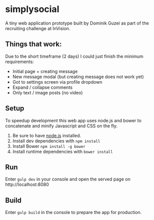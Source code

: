 simplysocial
============
A tiny web application prototype built by Dominik Guzei as part of the
recruiting challenge at InVision.

Things that work:
-----------------
Due to the short timeframe (2 days) I could just finish the minimum requirements:

* Initial page + creating message
* New message modal (but creating message does not work yet)
* Got to settings screen via profile dropdown
* Expand / collapse comments
* Only text / image posts (no video)

Setup
-----
To speedup development this web app uses node.js and bower to concatenate
and minify Javascript and CSS on the fly.

1. Be sure to have [node.js](https://nodejs.org/) installed.
2. Install dev dependencies with `npm install`
3. Install Bower `npm install -g bower`
3. Install runtime dependencies with `bower install`

Run
---
Enter `gulp dev` in your console and open the served page on http://localhost:8080

Build
-----
Enter `gulp build` in the console to prepare the app for production.
